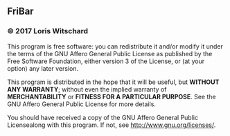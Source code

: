 ## FriBar  
### © 2017  Loris Witschard

This program is free software: you can redistribute it and/or modify it under the terms of the GNU Affero General Public License as published by the Free Software Foundation, either version 3 of the License, or (at your option) any later version.

This program is distributed in the hope that it will be useful, but **WITHOUT ANY WARRANTY**; without even the implied warranty of **MERCHANTABILITY** or **FITNESS FOR A PARTICULAR PURPOSE**. See the GNU Affero General Public License for more details.

You should have received a copy of the GNU Affero General Public Licensealong with this program. If not, see <http://www.gnu.org/licenses/>.
